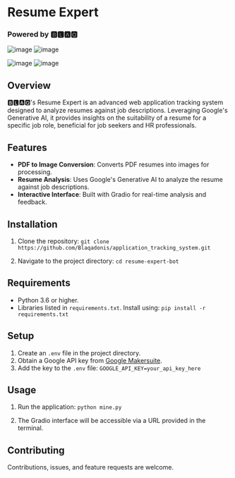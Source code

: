 
# Resume Expert

### Powered by 🅱🅻🅰🆀

![image](https://github.com/Blaqadonis/application_tracking_system/assets/100685852/04eac7cf-f317-430d-81ee-8847b9c9db31)  ![image](https://github.com/Blaqadonis/application_tracking_system/assets/100685852/38921903-dab3-4f0d-840f-5932c259a5cd)

![image](https://github.com/Blaqadonis/application_tracking_system/assets/100685852/235198d7-e71c-40e6-a737-bad7732a5484)  ![image](https://github.com/Blaqadonis/application_tracking_system/assets/100685852/7a3233dc-c249-47be-be1a-abd9f9351068)



## Overview
🅱🅻🅰🆀's Resume Expert is an advanced web application tracking system designed to analyze resumes against job descriptions. Leveraging Google's Generative AI, it provides insights on the suitability of a resume for a specific job role, beneficial for job seekers and HR professionals.

## Features
- **PDF to Image Conversion**: Converts PDF resumes into images for processing.
- **Resume Analysis**: Uses Google's Generative AI to analyze the resume against job descriptions.
- **Interactive Interface**: Built with Gradio for real-time analysis and feedback.

## Installation
1. Clone the repository:
```git clone https://github.com/Blaqadonis/application_tracking_system.git```

2. Navigate to the project directory:
```cd resume-expert-bot```


## Requirements
- Python 3.6 or higher.
- Libraries listed in `requirements.txt`. Install using:
```pip install -r requirements.txt```


## Setup
1. Create an `.env` file in the project directory.
2. Obtain a Google API key from [Google Makersuite](https://makersuite.google.com/app).
3. Add the key to the `.env` file: 
```GOOGLE_API_KEY=your_api_key_here```


## Usage
1. Run the application:
```python mine.py```

2. The Gradio interface will be accessible via a URL provided in the terminal.

## Contributing
Contributions, issues, and feature requests are welcome. 

